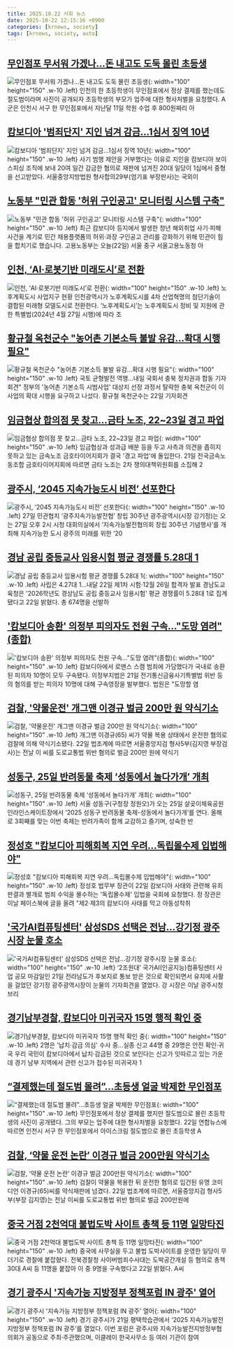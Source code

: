 ```yaml
---
title: 2025.10.22 사회 뉴스
date: 2025-10-22 12:15:16 +0900
categories: [krnews, society]
tags: [krnews, society, auto]
---
```

## [무인점포 무서워 가겠나...돈 내고도 도둑 몰린 초등생](https://n.news.naver.com/mnews/article/215/0001227847)

![무인점포 무서워 가겠나...돈 내고도 도둑 몰린 초등생](https://mimgnews.pstatic.net/image/origin/215/2025/10/22/1227847.jpg?type=nf220_150){: width="100" height="150" .w-10 .left}
인천의 한 초등학생이 무인점포에서 정상 결제를 했는데도 절도범이라며 사진이 공개되자 초등학생의 부모가 업주에 대한 형사처벌을 요청했다. A군은 인천시 서구 한 무인점포에서 지난달 11일 학원 수업 후 800원짜리 아

## [캄보디아 '범죄단지' 지인 넘겨 감금…1심서 징역 10년](https://n.news.naver.com/mnews/article/015/0005200349)

![캄보디아 '범죄단지' 지인 넘겨 감금…1심서 징역 10년](https://mimgnews.pstatic.net/image/origin/015/2025/10/22/5200349.jpg?type=nf220_150){: width="100" height="150" .w-10 .left}
사기 범행 제안을 거부했다는 이유로 지인을 캄보디아 보이스피싱 조직에 보내 20여 일간 감금한 혐의로 재판에 넘겨진 20대 일당이 1심에서 중형을 선고받았다. 서울중앙지방법원 형사합의29부(엄기표 부장판사)는 국외이

## [노동부 "민관 합동 '허위 구인공고' 모니터링 시스템 구축"](https://n.news.naver.com/mnews/article/422/0000793483)

![노동부 "민관 합동 '허위 구인공고' 모니터링 시스템 구축"](https://mimgnews.pstatic.net/image/origin/422/2025/10/22/793483.jpg?type=nf220_150){: width="100" height="150" .w-10 .left}
최근 캄보디아 등지에서 발생한 청년 해외취업 사기·피해 사건을 계기로 민간 채용플랫폼의 허위·과장 구인공고 관리를 강화하기 위해 민관이 힘을 합치기로 했습니다. 고용노동부는 오늘(22일) 서울 중구 서울고용노동청 아

## [인천, ‘AI·로봇기반 미래도시’로 전환](https://n.news.naver.com/mnews/article/016/0002545318)

![인천, ‘AI·로봇기반 미래도시’로 전환](https://mimgnews.pstatic.net/image/origin/016/2025/10/22/2545318.jpg?type=nf220_150){: width="100" height="150" .w-10 .left}
노후계획도시 사업지구 현황 인천광역시가 노후계획도시를 4차 산업혁명의 첨단기술이 결합된 미래형 모델도시로 전환한다. ‘노후계획도시’는 노후계획도시 정비 및 지원에 관한 특별법(2024년 4월 27일 시행)에 따라 조

## [황규철 옥천군수 "농어촌 기본소득 불발 유감…확대 시행 필요"](https://n.news.naver.com/mnews/article/001/0015693054)

![황규철 옥천군수 "농어촌 기본소득 불발 유감…확대 시행 필요"](https://mimgnews.pstatic.net/image/origin/001/2025/10/22/15693054.jpg?type=nf220_150){: width="100" height="150" .w-10 .left}
국토 균형발전 역행…내일 국회서 충북 정치권과 합동 기자회견" 정부의 '농어촌 기본소득 시범사업' 대상지 선정 과정서 탈락한 충북 옥천군이 이 사업의 확대 시행을 요구하고 나섰다. 황규철 옥천군수는 22일 기자회견

## [임금협상 합의점 못 찾고…금타 노조, 22~23일 경고 파업](https://n.news.naver.com/mnews/article/079/0004077266)

![임금협상 합의점 못 찾고…금타 노조, 22~23일 경고 파업](https://mimgnews.pstatic.net/image/origin/079/2025/10/21/4077266.jpg?type=nf220_150){: width="100" height="150" .w-10 .left}
임금협상과 성과급 배분 등을 두고 사측과 의견을 좁히지 못하고 있는 금속노조 금호타이어지회가 결국 '경고 파업'에 돌입한다. 21일 전국금속노동조합 금호타이어지회에 따르면 금타 노조는 2차 쟁의대책위원회를 소집해 2

## [광주시, ‘2045 지속가능도시 비전’ 선포한다](https://n.news.naver.com/mnews/article/016/0002545397)

![광주시, ‘2045 지속가능도시 비전’ 선포한다](https://mimgnews.pstatic.net/image/origin/016/2025/10/22/2545397.jpg?type=nf220_150){: width="100" height="150" .w-10 .left}
27일 민관협치 ‘광주지속가능발전협’ 창립 30주년 광주광역시(시장 강기정)는 오는 27일 오후 2시 시청 대회의실에서 ‘지속가능발전협의회 창립 30주년 기념행사’를 개최해 지속가능한 도시 광주의 미래를 위한 ‘20

## [경남 공립 중등교사 임용시험 평균 경쟁률 5.28대 1](https://n.news.naver.com/mnews/article/001/0015693129)

![경남 공립 중등교사 임용시험 평균 경쟁률 5.28대 1](https://mimgnews.pstatic.net/image/origin/001/2025/10/22/15693129.jpg?type=nf220_150){: width="100" height="150" .w-10 .left}
사립은 4.27대 1…내달 22일 제1차 시험·12월 26일 합격자 발표 경남도교육청은 '2026학년도 경상남도 공립 중등교사 임용시험' 평균 경쟁률이 5.28대 1로 집계됐다고 22일 밝혔다. 총 674명을 선발하

## ['캄보디아 송환' 의정부 피의자도 전원 구속…"도망 염려"(종합)](https://n.news.naver.com/mnews/article/003/0013548963)

!['캄보디아 송환' 의정부 피의자도 전원 구속…"도망 염려"(종합)](https://mimgnews.pstatic.net/image/origin/003/2025/10/21/13548963.jpg?type=nf220_150){: width="100" height="150" .w-10 .left}
캄보디아에서 로맨스 스캠 범죄에 가담했다가 국내로 송환된 피의자 10명이 모두 구속됐다. 의정부지법은 21일 전기통신금융사기특별법 위반 등의 혐의를 받는 피의자 10명에 대해 구속영장을 발부했다. 법원은 "도망할 염

## [검찰, '약물운전' 개그맨 이경규 벌금 200만 원 약식기소](https://n.news.naver.com/mnews/article/082/0001349980)

![검찰, '약물운전' 개그맨 이경규 벌금 200만 원 약식기소](https://mimgnews.pstatic.net/image/origin/082/2025/10/22/1349980.jpg?type=nf220_150){: width="100" height="150" .w-10 .left}
개그맨 이경규(65) 씨가 약물 복용 상태에서 운전한 혐의로 검찰에 의해 약식기소됐다. 22일 법조계에 따르면 서울중앙지검 형사5부(김지영 부장검사)는 전날 이 씨를 도로교통법 위반 혐의로 벌금 200만 원에 약식기

## [성동구, 25일 반려동물 축제 ‘성동에서 놀다가개’ 개최](https://n.news.naver.com/mnews/article/277/0005667694)

![성동구, 25일 반려동물 축제 ‘성동에서 놀다가개’ 개최](https://mimgnews.pstatic.net/image/origin/277/2025/10/22/5667694.jpg?type=nf220_150){: width="100" height="150" .w-10 .left}
서울 성동구(구청장 정원오)가 오는 25일 살곶이체육공원 인라인스케이트장에서 ‘2025 성동구 반려동물 축제-성동에서 놀다가개’를 연다. 올해로 3회째를 맞는 이번 축제는 반려가족이 함께 교감하고 즐기며, 성숙한 반

## [정성호 "캄보디아 피해회복 지연 우려…독립몰수제 입법해야"](https://n.news.naver.com/mnews/article/079/0004077724)

![정성호 "캄보디아 피해회복 지연 우려…독립몰수제 입법해야"](https://mimgnews.pstatic.net/image/origin/079/2025/10/22/4077724.jpg?type=nf220_150){: width="100" height="150" .w-10 .left}
정성호 법무부 장관이 22일 캄보디아 사태와 관련해 유죄 판결과 별개로 범죄 수익을 몰수하는 '독립몰수제' 입법을 국회에 요청했다. 정 장관은 이날 페이스북에 글을 올려 "제2·제3의 캄보디아 사태를 막고 아동성착취

## ['국가AI컴퓨팅센터' 삼성SDS 선택은 전남…강기정 광주시장 눈물 호소](https://n.news.naver.com/mnews/article/011/0004545885)

!['국가AI컴퓨팅센터' 삼성SDS 선택은 전남…강기정 광주시장 눈물 호소](https://mimgnews.pstatic.net/image/origin/011/2025/10/21/4545885.jpg?type=nf220_150){: width="100" height="150" .w-10 .left}
‘2조원대’ 국가AI(인공지능)컴퓨팅센터 사업 공모 마감일인 21일 전라남도가 후보지로 통보 받은 것으로 확인되면서 유치에 사활을 걸었던 강기정 광주광역시장이 눈물의 기자회견을 열었다. 강 시장은 이날 광주시청 브리

## [경기남부경찰, 캄보디아 미귀국자 15명 행적 확인 중](https://n.news.naver.com/mnews/article/001/0015693140)

![경기남부경찰, 캄보디아 미귀국자 15명 행적 확인 중](https://mimgnews.pstatic.net/image/origin/001/2025/10/22/15693140.jpg?type=nf220_150){: width="100" height="150" .w-10 .left}
2명은 '납치·감금 의심' 수사 중…실종 신고 44명 중 29명은 안전 확인·귀국 우리 국민이 캄보디아에서 납치·감금된 것으로 보인다는 신고가 잇따르고 있는 가운데 경기 남부 지역에서 관련 신고가 접수된 미귀국자 1

## [“결제했는데 절도범 몰려”…초등생 얼굴 박제한 무인점포](https://n.news.naver.com/mnews/article/009/0005576828)

![“결제했는데 절도범 몰려”…초등생 얼굴 박제한 무인점포](https://mimgnews.pstatic.net/image/origin/009/2025/10/22/5576828.jpg?type=nf220_150){: width="100" height="150" .w-10 .left}
무인점포에서 정상 결제를 했지만 절도범으로 몰린 초등학생의 사진이 공개됐다. 그의 부모는 업주에 대한 형사처벌을 요청했다. 22일 연합뉴스에 따르면 인천시 서구 한 무인점포에서 아이스크림 절도범으로 몰린 초등학생 A

## [검찰, ‘약물 운전 논란’ 이경규 벌금 200만원 약식기소](https://n.news.naver.com/mnews/article/023/0003936062)

![검찰, ‘약물 운전 논란’ 이경규 벌금 200만원 약식기소](https://mimgnews.pstatic.net/image/origin/023/2025/10/22/3936062.jpg?type=nf220_150){: width="100" height="150" .w-10 .left}
검찰이 약물을 복용한 뒤 운전한 혐의로 입건된 유명 코미디언 이경규(65)씨를 약식재판에 넘겼다. 22일 법조계에 따르면, 서울중앙지검 형사5부(부장 김지영)는 전날 이씨를 도로교통법 위반 혐의로 벌금 200만원에

## [중국 거점 2천억대 불법도박 사이트 총책 등 11명 일망타진](https://n.news.naver.com/mnews/article/001/0015693182)

![중국 거점 2천억대 불법도박 사이트 총책 등 11명 일망타진](https://mimgnews.pstatic.net/image/origin/001/2025/10/22/15693182.jpg?type=nf220_150){: width="100" height="150" .w-10 .left}
중국에 사무실을 두고 불법 도박사이트를 운영한 일당이 무더기로 경찰에 붙잡혔다. 전북경찰청 사이버범죄수사대는 도박공간개설 등 혐의로 총책 30대 A씨 등 11명을 붙잡아 이 중 9명을 구속했다고 22일 밝혔다. A씨

## [경기 광주시 '지속가능 지방정부 정책포럼 IN 광주' 열어](https://n.news.naver.com/mnews/article/003/0013548414)

![경기 광주시 '지속가능 지방정부 정책포럼 IN 광주' 열어](https://mimgnews.pstatic.net/image/origin/003/2025/10/21/13548414.jpg?type=nf220_150){: width="100" height="150" .w-10 .left}
경기 광주시가 21일 평택학습관에서 ‘2025 지속가능발전 지방정부 정책포럼 IN 광주’를 열었다. 이번 포럼은 광주시와 지속가능발전지방정부협의회가 공동으로 주최·주관했으며, 이클레이 한국사무소 등 여러 기관이 참여

